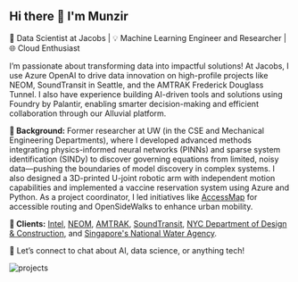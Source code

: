 ## Hi there 👋 I'm Munzir

🚀 Data Scientist at Jacobs | 💡 Machine Learning Engineer and Researcher  | 🌐 Cloud Enthusiast

I’m passionate about transforming data into impactful solutions! At Jacobs, I use Azure OpenAI to drive data innovation on high-profile projects like NEOM, SoundTransit in Seattle, and the AMTRAK Frederick Douglass Tunnel. I also have experience building AI-driven tools and solutions using Foundry by Palantir, enabling smarter decision-making and efficient collaboration through our Alluvial platform.

**🔬 Background:** Former researcher at UW (in the CSE and Mechanical Engineering Departments), where I developed advanced methods integrating physics-informed neural networks (PINNs) and sparse system identification (SINDy) to discover governing equations from limited, noisy data—pushing the boundaries of model discovery in complex systems. I also designed a 3D-printed U-joint robotic arm with independent motion capabilities and implemented a vaccine reservation system using Azure and Python. As a project coordinator, I led initiatives like [AccessMap](https://www.accessmap.app/?region=wa.seattle&lon=-122.334298&lat=47.606386&z=13) for accessible routing and OpenSideWalks to enhance urban mobility.

**💼 Clients:** [Intel](https://www.intel.com/content/www/us/en/homepage.html?cid=sem&source=sa360&campid=2024_ao_cbu_us_gmocoma_gmocrbu_awa_text-link_brand_exact_cd_HQ-Corp-Brand-Global_3500268603_google_b2b_is_non-pbm_intel&ad_group=Corp-Brand_Brand-Core_Core_Exact&intel_term=intel&sa360id=43700079788652491&gad_source=1&gclid=Cj0KCQiAire5BhCNARIsAM53K1ih1RFG50bubikgAR0Zxw22oaeSnNZ7Y82IP5HBJag6VM8mwpG7M14aAky4EALw_wcB&gclsrc=aw.ds), [NEOM](https://www.neom.com/en-us/regions/trojena), [AMTRAK](https://www.amtrak.com/baltimore-potomac-tunnel-replacement), [SoundTransit](https://www.soundtransit.org/), [NYC Department of Design & Construction](https://www.nyc.gov/site/ddc/index.page), and [Singapore's National Water Agency](https://www.jacobs.com/newsroom/press-release/jacobs-appointed-specialist-rollout-smart-meters-singapore).

📍 Let’s connect to chat about AI, data science, or anything tech!


![projects](https://github.com/user-attachments/assets/5a7a1fbf-cd1a-435f-901c-02134bda5c22)

